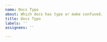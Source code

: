 ```yaml
---
name: Docs Typo
about: Which docs has typo or make confused.
title: Docs Typo
labels: ''
assignees: ''

---
```



